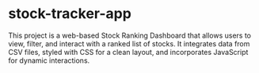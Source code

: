 # stock-tracker-app
This project is a web-based Stock Ranking Dashboard that allows users to view, filter, and interact with a ranked list of stocks. It integrates data from CSV files, styled with CSS for a clean layout, and incorporates JavaScript for dynamic interactions. 
